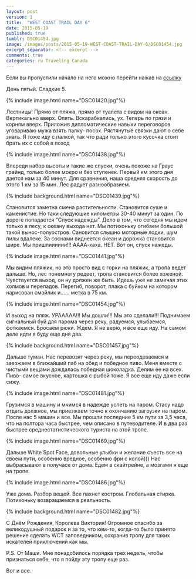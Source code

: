 ```yaml
---
layout: post
version: 1
title:  "WEST COAST TRAIL DAY 6"
date: 2015-05-19
published: true
tumblr: DSC01454.jpg
image: /images/posts/2015-05-19-WEST-COAST-TRAIL-DAY-6/DSC01454.jpg
excerpt_separator: <!-- excerpt -->
comments: true
categories: ru Traveling Canada
---
```


Если вы пропустили начало на него можно перейти нажав на [ссылку](/ru/traveling/canada/2015/05/14/WEST-COAST-TRAIL-DAY-1.html)

День пятый. Сладкие 5.

{% include image.html name="DSC01420.jpg"%}

Лестницы! Прямо от пляжа, прямо от туалета с видом на океан. Вертикально вверх. Опять. Вскарабкались, ух. Теперь по грязи и корням вверх. Приложив дипломатические навыки переговоров уговариваю мужа взять палку- посох. Рястянутые связки дают о себе знать. Я тоже иду с палкой, так что ради только этого кусочка стоит брать их с собой в поход
<!-- excerpt -->
{% include image.html name="DSC01438.jpg"%}

Впереди набор высоты и такие же спуски, очень похоже на Граус грайнд, только более мокро и без ступенек. Первый км этого дня дается нам за 40 минут. Для сравнения, наша средняя скорость до этого 1 км за 15 мин. Лес радует разнообразием.

{% include background.html name="DSC01439.jpg"%}

Становится заметна смена растительности. Становится суше и каменистие. Но таки следуюшие километры 30-40 минут за один. По дороге попадается “Спуск надежды”. Дело в том, что сегодня мы идем только в лесу, к океану выхода нет. Мы потихоньку огибаем большой такой вынос-полуостров. Сановится слышно моторные лодки, шум пилы вдалеке. За соснами виднеется океан и дорожка становится шире. Мы пришлииииии!!! АААА-хаха. НЕТ. Вот он, спуск нажеды.

{% include image.html name="DSC01441.jpg"%}

Мы видим пляжик, но это просто вид с горки на пляжик, а тропа ведет дальше. Но, лес понемногу редеет, тропа становится более хоженой. Чувствуется выход, он ну должен же быть. Идешь уже не замечая этих холмов и перепадов. Перегиб, поворот, плака с буйком на котором нарисован смайлик и…… метка в 75 км.

{% include image.html name="DSC01454.jpg"%}

И выход на пляж. УРААААА!!! Мы дошли!!! Мы это сделали!!! Поднимаем сигнальный буй для парома через реку, радуемся, улыбаемся, фоткаемся. Бросаем рюки. Ждем. Я не верю, я все еще иду. На самом деле идти я буду еще дня два.

{% include background.html name="DSC01457.jpg"%}

Дальше туман. Нас перевозят через реку, мы переодеваемся и заезжаем в ближайший паб на обед и победное пиво. Меня вместе с чистыми вещами дождалась победная шоколадка. Делим ее на всех. Пиво- самое вкусное, картошка с рыбой тоже. Я все еще иду даже если сижу.

{% include image.html name="DSC01481.jpg"%}

Грузимся в машину и мчимся в надежде успеть на паром. Стасу надо отдать должное, мы приезжаем точно к окончанию загрузки на паром. После нас 5 машин и все. Мы прошли последние 5 км пути за 3,5 часа, что на полтора часа быстрее, чем описано в путеводителе. И в два раз быстрее среднестатистического туриста на этой тропе.

{% include image.html name="DSC01469.jpg"%}

Дальше White Spot Face, довольные улыбки и желание съесть все на своем пути, особенно вредное, особенно фри с колой))) Нас выбрасывают в получасе от дома. Едем в скайтрейне, а мозгами я еще на тропе.

{% include image.html name="DSC01486.jpg"%}

Уже дома. Разбор вещей. Все пахнет костром. Глобальная стирка. Потихоньку возвращаемся в реальность.

{% include background.html name="DSC01482.jpg"%}

С Днём Рождения, Королева Виктория! Огромное спасибо за великодушный подарок и за то, что кем-то, когда-то было принято решение сделать WCT заповедником, сохранив тропу для таких искателей приключений как мы.

P.S. От Маши. Мне понадобилось порядка трех недель, чтобы признаться себе, что я пойду эту тропу еще раз.

Вот и все.
